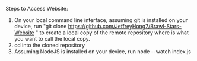 Steps to Access Website:

1. On your local command line interface, assuming git is installed on your device, run "git clone https://github.com/JeffreyHong7/Brawl-Stars-Website <name>" to create a local copy of the remote repository where <name> is what you want to call the local copy.
2. cd into the cloned repository
3. Assuming NodeJS is installed on your device, run node --watch index.js
